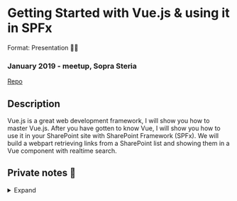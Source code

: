 # Getting Started with Vue.js & using it in SPFx
Format: Presentation 👨‍🏫

### January 2019 - meetup, Sopra Steria
[Repo](https://github.com/gautemo/links-webpart-vue-spfx)

## Description
Vue.js is a great web development framework, I will show you how to master Vue.js. After you have gotten to know Vue, I will show you how to use it in your SharePoint site with SharePoint Framework (SPFx). We will build a webpart retrieving links from a SharePoint list and showing them in a Vue component with realtime search.

## Private notes 🤫
<details>
  <summary>Expand</summary>
https://vuejs.org/v2/guide/

V-model  
V-on:click  
       time: function(){  
           this.message = new Date().toLocaleTimeString();  
       }  

V-if  
V-else  
V-for  
emojis: ['🤠', '🤯', '☠', '👻', '👺', '💣', '🧚', '🧡', '🐖', '🐗', '🦅', '🍟']  
v-bind:class=”{big: e === '🍟'}”  


PnP SPFx: https://github.com/pnp/generator-spfx/ 

`npm install -g @pnp/generator-spfx`

`yo @pnp/spfx`

Vue file: 
```html
<template>
   <div>
     {{description}}
   </div>
</template>

<script>
export default {
 data(){
   return {
   }
 },
 props: {
   description: String
 }
}
</script>

<style scoped>
div{
 font-size: 5em;
}
</style>
```

import { SPHttpClient } from '@microsoft/sp-http'; 

Med en gang

has a dependency on "@microsoft/sp-http" that is not declared in the manifest.
It works fine after a clean build and new deployment.
gulp clean && gulp bundle && gulp package-solution

https://github.com/gautemo/links-webpart-vue-spfx
</details>